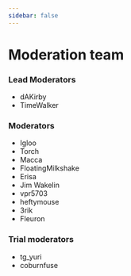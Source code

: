 ```yaml
---
sidebar: false
---
```


# Moderation team

### Lead Moderators
* dAKirby
* TimeWalker

### Moderators
* Igloo
* Torch
* Macca
* FloatingMilkshake
* Erisa
* Jim Wakelin
* vpr5703
* heftymouse
* 3rik
* Fleuron

### Trial moderators
* tg_yuri
* coburnfuse
